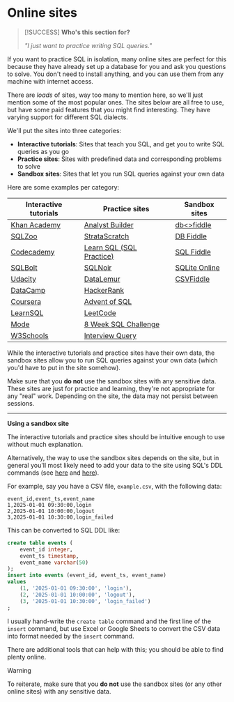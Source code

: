 # Online sites

> [!SUCCESS] **Who's this section for?**
>
> _"I just want to practice writing SQL queries."_

If you want to practice SQL in isolation, many online sites are perfect for this because they have already set up a database for you and ask you questions to solve. You don't need to install anything, and you can use them from any machine with internet access.

There are _loads_ of sites, way too many to mention here, so we'll just mention some of the most popular ones. The sites below are all free to use, but have some paid features that you might find interesting. They have varying support for different SQL dialects.

We'll put the sites into three categories:

- **Interactive tutorials**: Sites that teach you SQL, and get you to write SQL queries as you go
- **Practice sites**: Sites with predefined data and corresponding problems to solve
- **Sandbox sites**: Sites that let you run SQL queries against your own data

Here are some examples per category:

<center>

| Interactive tutorials                                                    | Practice sites                                                       | Sandbox sites                              |
| ------------------------------------------------------------------------ | -------------------------------------------------------------------- | ------------------------------------------ |
| [Khan Academy](https://www.khanacademy.org/search?page_search_query=sql) | [Analyst Builder](https://www.analystbuilder.com/)                   | [db<>fiddle](https://dbfiddle.uk/)         |
| [SQLZoo](https://sqlzoo.net/wiki/SQL_Tutorial)                           | [StrataScratch](https://platform.stratascratch.com/coding)           | [DB Fiddle](https://www.db-fiddle.com/)    |
| [Codecademy](https://www.codecademy.com/catalog/language/sql)            | [Learn SQL (SQL Practice)](https://www.sql-practice.com/)            | [SQL Fiddle](https://sqlfiddle.com/)       |
| [SQLBolt](https://sqlbolt.com/)                                          | [SQLNoir](https://www.sqlnoir.com/)                                  | [SQLite Online](https://sqliteonline.com/) |
| [Udacity](https://www.udacity.com/catalog?searchValue=sql)               | [DataLemur](https://datalemur.com/)                                  | [CSVFiddle](https://csvfiddle.io/)         |
| [DataCamp](https://www.datacamp.com/courses-all?q=sql)                   | [HackerRank](https://www.hackerrank.com/domains/sql)                 |                                            |
| [Coursera](https://www.coursera.org/search?query=sql)                    | [Advent of SQL](https://adventofsql.com/)                            |                                            |
| [LearnSQL](https://learnsql.com/)                                        | [LeetCode](https://leetcode.com/problemset/database/)                |                                            |
| [Mode](https://mode.com/sql-tutorial)                                    | [8 Week SQL Challenge](https://8weeksqlchallenge.com/)               |                                            |
| [W3Schools](https://www.w3schools.com/sql/)                              | [Interview Query](https://www.interviewquery.com/questions?tags=SQL) |                                            |

</center>

While the interactive tutorials and practice sites have their own data, the sandbox sites allow you to run SQL queries against your own data (which you'd have to put in the site somehow).

Make sure that you **do not** use the sandbox sites with any sensitive data. These sites are just for practice and learning, they're not appropriate for any "real" work. Depending on the site, the data may not persist between sessions.

---

**Using a sandbox site**

The interactive tutorials and practice sites should be intuitive enough to use without much explanation.

Alternatively, the way to use the sandbox sites depends on the site, but in general you'll most likely need to add your data to the site using SQL's DDL commands (see [here](https://sqlbolt.com/lesson/creating_tables) and [here](https://sqlbolt.com/lesson/inserting_rows)).

For example, say you have a CSV file, `example.csv`, with the following data:

```csv
event_id,event_ts,event_name
1,2025-01-01 09:30:00,login
2,2025-01-01 10:00:00,logout
3,2025-01-01 10:30:00,login_failed
```

This can be converted to SQL DDL like:

```sql
create table events (
    event_id integer,
    event_ts timestamp,
    event_name varchar(50)
);
insert into events (event_id, event_ts, event_name)
values
    (1, '2025-01-01 09:30:00', 'login'),
    (2, '2025-01-01 10:00:00', 'logout'),
    (3, '2025-01-01 10:30:00', 'login_failed')
;
```

I usually hand-write the `create table` command and the first line of the `insert` command, but use Excel or Google Sheets to convert the CSV data into format needed by the `insert` command.

There are additional tools that can help with this; you should be able to find plenty online.

> [!WARNING]
>
> To reiterate, make sure that you **do not** use the sandbox sites (or any other online sites) with any sensitive data.
